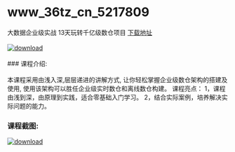 # www_36tz_cn_5217809
大数据企业级实战 13天玩转千亿级数仓项目
[下载地址](http://www.36tz.cn/article/5217809 "下载地址")
<br/></br>[![download](http://36tz.cn/muke_img/2021_01_1-87.png "下载地址")](http://www.36tz.cn/article/5217809 "下载地址")
<br/></br>### 课程介绍:<br/></br>本课程采用由浅入深,层层递进的讲解方式, 让你轻松掌握企业级数仓架构的搭建及使用, 使用该架构可以胜任企业级实时数仓和离线数仓构建。
课程亮点：
1，课程由浅到深，由原理到实践，适合零基础入门学习。
2，结合实际案例，培养解决实际问题的能力。

### 课程截图:
[![download](http://36tz.cn/muke_img/2021_01_2-102.png "下载地址")](http://www.36tz.cn/article/5217809 "下载地址")
